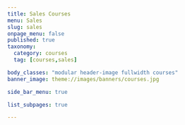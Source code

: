 ```yaml
---
title: Sales Courses
menu: Sales
slug: sales
onpage_menu: false
published: true
taxonomy:
  category: courses
  tag: [courses,sales]

body_classes: "modular header-image fullwidth courses"
banner_image: theme://images/banners/courses.jpg

side_bar_menu: true

list_subpages: true

---
```

